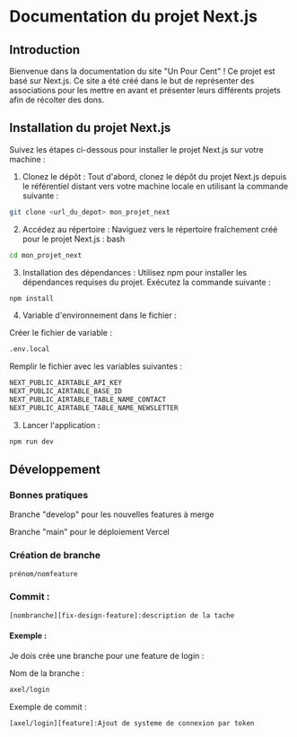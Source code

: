# Documentation du projet Next.js

## Introduction

Bienvenue dans la documentation du site "Un Pour Cent" ! Ce projet est basé sur Next.js. Ce site a été créé dans le but de représenter des associations pour les mettre en avant et présenter leurs différents projets afin de récolter des dons.

## Installation du projet Next.js

Suivez les étapes ci-dessous pour installer le projet Next.js sur votre machine :

1. Clonez le dépôt : Tout d'abord, clonez le dépôt du projet Next.js depuis le référentiel distant vers votre machine locale en utilisant la commande suivante :

```bash
git clone <url_du_depot> mon_projet_next
```

2. Accédez au répertoire : Naviguez vers le répertoire fraîchement créé pour le projet Next.js :
   bash

```bash
cd mon_projet_next
```

3. Installation des dépendances : Utilisez npm pour installer les dépendances requises du projet. Exécutez la commande suivante :

```bash
npm install
```

4. Variable d'environnement dans le fichier :

Créer le fichier de variable :

```bash
.env.local
```

Remplir le fichier avec les variables suivantes :

```bash
NEXT_PUBLIC_AIRTABLE_API_KEY
NEXT_PUBLIC_AIRTABLE_BASE_ID
NEXT_PUBLIC_AIRTABLE_TABLE_NAME_CONTACT
NEXT_PUBLIC_AIRTABLE_TABLE_NAME_NEWSLETTER
```

3. Lancer l'application :

```bash
npm run dev
```

## Développement

### Bonnes pratiques

Branche "develop" pour les nouvelles features à merge

Branche "main" pour le déploiement Vercel

### Création de branche

```bash
prénom/nomfeature
```

### Commit :

```bash
[nombranche][fix-design-feature]:description de la tache
```

#### Exemple :

Je dois crée une branche pour une feature de login :

Nom de la branche :

```bash
axel/login
```

Exemple de commit :

```bash
[axel/login][feature]:Ajout de systeme de connexion par token
```
